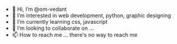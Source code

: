 - 👋 Hi, I’m @om-vedant
- 👀 I’m interested in web development, python, graphic designing
- 🌱 I’m currently learning css, javascript
- 💞️ I’m looking to collaborate on ...
- 📫 How to reach me ... there's no way to reach me

<!---
om-vedant/om-vedant is a ✨ special ✨ repository because its `README.md` (this file) appears on your GitHub profile.
You can click the Preview link to take a look at your changes.
--->
